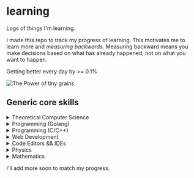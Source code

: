 # learning

Logs of things I'm learning.

I made this repo to track my progress of learning. This motivates me to learn more and *measuring backwards.*
Measuring backward means you make decisions based on what has already happened, not on what you want to happen.

Getting better every day by >= 0.1%

![The Power of tiny grains](https://jamesclear.com/wp-content/uploads/2015/08/tiny-gains-graph-1200x1200.jpg)

## Generic core skills

<details>
<summary> Theoretical Computer Science </summary>

- [ ] [Book: Building Blocks for Theoretical Computer Science](https://mfleck.cs.illinois.edu/building-blocks/index-sp2020.html)
- [ ] [Coursera: Computational Thinking for Problem  Solving](https://www.coursera.org/learn/computational-thinking-problem-solving)
- [ ] [MIT: 6.0001 Introduction to Computer Science and Python](https://youtube.com/playlist?list=PLUl4u3cNGP63WbdFxL8giv4yhgdMGaZNA)
- [ ] [MIT: 6.0002 Introduction to Computation Thinking and Data Science](https://youtube.com/playlist?list=PLUl4u3cNGP619EG1wp0kT-7rDE_Az5TNd)
- [ ] [MIT: 6.01SC Introduction to EECS I](https://youtube.com/playlist?list=PL9B24A6A9D5754E70)
- [ ] [MIT: 6.006 Introduction to Algorithms](https://youtube.com/playlist?list=PLUl4u3cNGP63EdVPNLG3ToM6LaEUuStEY)
- [ ] [MIT OCW: Computational Thinking](https://youtube.com/playlist?list=PLP8iPy9hna6T56GkMHEdSrjCCheNuEwI0)
- [ ] [MIT OCW: Mathematics for Computer Science](https://youtube.com/playlist?list=PLB7540DEDD482705B)
- [ ] [Khan Academy: Algorithms](https://www.khanacademy.org/computing/computer-science/algorithms)
- [ ] [Khan Academy: College Computer Science Principles](https://www.khanacademy.org/computing/ap-computer-science-principles)

</details>

<details>
<summary> Programming (Golang) </summary>

- [ ] [The Go Programming Language](https://www.gopl.io/)
- [ ] [Course: Algorithms with Go](https://courses.calhoun.io/courses/cor_algo)
    - [X] Module 01
    - [ ] Module 02
    - ...
- [ ] [Course: Gophercises](https://gophercises.com/)
- [ ] [Go Web Dev](https://gowebexamples.com/)
- [ ] [Exercism](https://exercism.io/tracks/go)
    - [X] [Concepts](https://exercism.io/tracks/go/concepts)
    - [ ] [Exercises](https://exercism.io/tracks/go/exercises)
- [ ] [Go By Example](https://gobyexample.com/)

</details>

<details>
<summary> Programming (C/C++) </summary>

- [ ] The C Programming Language
- [ ] GNU C Reference Manual

</details>

<details>
<summary> Web Development </summary>

- [ ] [TheOdinProject](https://theodinproject.com)
    - [ ] [Foundations](https://www.theodinproject.com/paths/foundations/courses/foundations)
    - [ ] [Full Stack Ruby on Rails](https://www.theodinproject.com/paths/full-stack-ruby-on-rails)
    - [ ] [Full Stack JavaScript](https://www.theodinproject.com/paths/full-stack-javascript)

- [ ] [MDN: The Box Model](https://developer.mozilla.org/en-US/docs/Learn/CSS/Building_blocks/The_box_model)
- [ ] [w3schools: The Box Model](https://www.w3schools.com/css/css_boxmodel.asp)
- [ ] [Interneting is Hard: Flexbox](https://www.internetingishard.com/html-and-css/flexbox/)
- [ ] [MDN: Basic conecpts of Flexbox](https://developer.mozilla.org/en-US/docs/Web/CSS/CSS_Flexible_Box_Layout/Basic_Concepts_of_Flexbox)
- [ ] [Freecodecamp: Flexbox Tutorial](https://www.freecodecamp.org/news/css-flexbox-tutorial-with-cheatsheet/)
- [ ] [Traversy Media: Flexbox Crash Course](https://www.youtube.com/watch?v=3YW65K6LcIA)
- [ ] [FreeCodeCamp: CSS Tutorial - Full Course for beginners (11 hrs+)](https://youtu.be/OXGznpKZ_sA)
- [ ] [FreeCodeCamp: Frontend Wed Dev Bootcamp](https://youtu.be/zJSY8tbf_ys)

</details>

<details>
<summary> Code Editors && IDEs </summary>

- [ ] [ThePrimeagen: Vim As Your Editor](https://youtube.com/playlist?list=PLm323Lc7iSW_wuxqmKx_xxNtJC_hJbQ7R)
    - [X] [(1/6) The Basic Vim Movement](https://youtu.be/H3o4l4GVLW0)
    - [X] [(2/6) Foundation for speed](https://youtu.be/gSHf_b6AWKc)
    - [ ] [(3/6) Horizontal speed](https://youtu.be/Q6mr7w0YmkQ)
    - [ ] [(4/6) Vertical domination](https://youtu.be/4uPRlnTUlMY)
    - [ ] [(5/6) Going Full Vim: File movement, Buffers, Splits](https://youtu.be/N05REqmq0X4)
    - [ ] [(6/6) Vim Long and Prosper](https://youtu.be/e1BFdY0NBLY)
- [ ] [Emacs Rocks](https://emacsrocks.com/)

</details>

<details>
<summary> Physics </summary>

- [ ] [8.01x: Classical Mechanics](https://youtube.com/playlist?list=PLyQSN7X0ro203puVhQsmCj9qhlFQ-As8e)
    - [X] [Introduction](https://youtu.be/wWnfJ0-xXRE)
    - [ ] [Lect1: Powers of 10, Units, Dimensions, Errors, Scaling Arguments](https://youtu.be/GtOGurrUPmQ)
    - ...

</details>


<details>
<summary> Mathematics </summary>

- [ ] [John Krohn: Linear Algebra for Machine Learning](https://www.jonkrohn.com/posts/2021/5/9/linear-algebra-for-machine-learning-complete-math-course-on-youtube)
- [ ] [MIT: 18.404J Theory of Computation](https://youtube.com/playlist?list=PLUl4u3cNGP60_JNv2MmK3wkOt9syvfQWY)
- [ ] [3Blue1Brown: Essence of Calculus](https://www.youtube.com/playlist?list=PLZHQObOWTQDMsr9K-rj53DwVRMYO3t5Yr)
	- [ ] [The Essence of Calculus, Chapter 1](https://www.youtube.com/watch?v=WUvTyaaNkzM) `0:17:04`
	- [ ] [The paradox of the derivative | Essence of calculus, chapter 2](https://www.youtube.com/watch?v=9vKqVkMQHKk) `0:17:57`
	- [ ] [Derivative formulas through geometry | Essence of calculus, chapter 3](https://www.youtube.com/watch?v=S0_qX4VJhMQ) `0:18:43`
	- [ ] [Visualizing the chain rule and product rule | Essence of calculus, chapter 4](https://www.youtube.com/watch?v=YG15m2VwSjA) `0:16:52`
	- [ ] [What's so special about Euler's number e? | Essence of calculus, chapter 5](https://www.youtube.com/watch?v=m2MIpDrF7Es) `0:13:50`
	- [ ] [Implicit differentiation, what's going on here? | Essence of calculus, chapter 6](https://www.youtube.com/watch?v=qb40J4N1fa4) `0:15:33`
	- [ ] [Limits, L'Hôpital's rule, and epsilon delta definitions | Essence of calculus, chapter 7](https://www.youtube.com/watch?v=kfF40MiS7zA) `0:18:26`
	- [ ] [Integration and the fundamental theorem of calculus | Essence of calculus, chapter 8](https://www.youtube.com/watch?v=rfG8ce4nNh0) `0:20:46`
	- [ ] [What does area have to do with slope? | Essence of calculus, chapter 9](https://www.youtube.com/watch?v=FnJqaIESC2s) `0:12:39`
	- [ ] [Higher order derivatives | Essence of calculus, chapter 10](https://www.youtube.com/watch?v=BLkz5LGWihw) `0:05:38`
	- [ ] [Taylor series | Essence of calculus, chapter 11](https://www.youtube.com/watch?v=3d6DsjIBzJ4) `0:22:19`
	- [ ] [What they won't teach you in calculus](https://www.youtube.com/watch?v=CfW845LNObM) `0:16:22`
- [ ] [3Blue1Brown: Essence of linear algebra](https://www.youtube.com/playlist?list=PLZHQObOWTQDPD3MizzM2xVFitgF8hE_ab)
	- [ ] [Vectors, what even are they? | Essence of linear algebra, chapter 1](https://www.youtube.com/watch?v=fNk_zzaMoSs) `0:09:52`
	- [ ] [Linear combinations, span, and basis vectors | Essence of linear algebra, chapter 2](https://www.youtube.com/watch?v=k7RM-ot2NWY) `0:09:59`
	- [ ] [Linear transformations and matrices | Essence of linear algebra, chapter 3](https://www.youtube.com/watch?v=kYB8IZa5AuE) `0:10:58`
	- [ ] [Matrix multiplication as composition | Essence of linear algebra, chapter 4](https://www.youtube.com/watch?v=XkY2DOUCWMU) `0:10:03`
	- [ ] [Three-dimensional linear transformations | Essence of linear algebra, chapter 5](https://www.youtube.com/watch?v=rHLEWRxRGiM) `0:04:46`
	- [ ] [The determinant | Essence of linear algebra, chapter 6](https://www.youtube.com/watch?v=Ip3X9LOh2dk) `0:10:03`
	- [ ] [Inverse matrices, column space and null space | Essence of linear algebra, chapter 7](https://www.youtube.com/watch?v=uQhTuRlWMxw) `0:12:08`
	- [ ] [Nonsquare matrices as transformations between dimensions | Essence of linear algebra, chapter 8](https://www.youtube.com/watch?v=v8VSDg_WQlA) `0:04:27`
	- [ ] [Dot products and duality | Essence of linear algebra, chapter 9](https://www.youtube.com/watch?v=LyGKycYT2v0) `0:14:11`
	- [ ] [Cross products | Essence of linear algebra, Chapter 10](https://www.youtube.com/watch?v=eu6i7WJeinw) `0:08:53`
	- [ ] [Cross products in the light of linear transformations | Essence of linear algebra chapter 11](https://www.youtube.com/watch?v=BaM7OCEm3G0) `0:13:10`
	- [ ] [Cramer's rule, explained geometrically | Essence of linear algebra, chapter 12](https://www.youtube.com/watch?v=jBsC34PxzoM) `0:12:12`
	- [ ] [Change of basis | Essence of linear algebra, chapter 13](https://www.youtube.com/watch?v=P2LTAUO1TdA) `0:12:50`
	- [ ] [Eigenvectors and eigenvalues | Essence of linear algebra, chapter 14](https://www.youtube.com/watch?v=PFDu9oVAE-g) `0:17:15`
	- [ ] [Abstract vector spaces | Essence of linear algebra, chapter 15](https://www.youtube.com/watch?v=TgKwz5Ikpc8) `0:16:46`
- [ ] [3Blue1Brown: Neural networks](https://www.youtube.com/playlist?list=PLZHQObOWTQDNU6R1_67000Dx_ZCJB-3pi)
	- [ ] [But what is a Neural Network? | Deep learning, chapter 1](https://www.youtube.com/watch?v=aircAruvnKk) `0:19:13`
	- [ ] [Gradient descent, how neural networks learn | Deep learning, chapter 2](https://www.youtube.com/watch?v=IHZwWFHWa-w) `0:21:01`
	- [ ] [What is backpropagation really doing? | Deep learning, chapter 3](https://www.youtube.com/watch?v=Ilg3gGewQ5U) `0:13:54`
	- [ ] [Backpropagation calculus | Deep learning, chapter 4](https://www.youtube.com/watch?v=tIeHLnjs5U8) `0:10:17`

</details>

I'll add more soon to match my progress.
